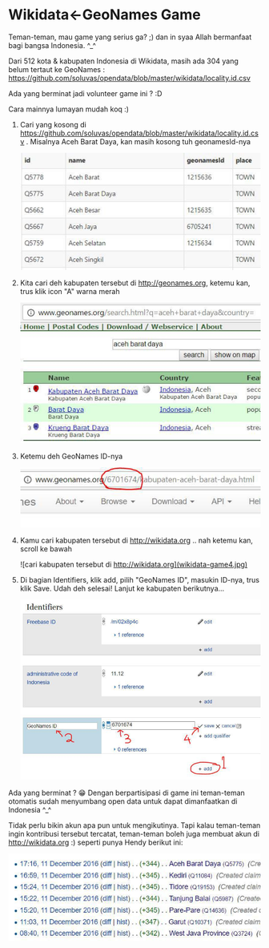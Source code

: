 # Wikidata<-GeoNames Game

Teman-teman, mau game yang serius ga? ;) dan in syaa Allah bermanfaat bagi bangsa Indonesia. ^_^

Dari 512 kota & kabupaten Indonesia di Wikidata, masih ada 304 yang belum tertaut ke GeoNames : https://github.com/soluvas/opendata/blob/master/wikidata/locality.id.csv

Ada yang berminat jadi volunteer game ini ? :D

Cara mainnya lumayan mudah koq :)

1. Cari yang kosong di https://github.com/soluvas/opendata/blob/master/wikidata/locality.id.csv . Misalnya Aceh Barat Daya, kan masih kosong tuh geonamesId-nya

    ![Misalnya Aceh Barat Daya, kan masih kosong tuh geonamesId-nya](wikidata-game1.jpg)

2. Kita cari deh kabupaten tersebut di http://geonames.org, ketemu kan, trus klik icon "A" warna merah

    ![cari deh kabupaten tersebut di geonames.org](wikidata-game2.jpg)

3. Ketemu deh GeoNames ID-nya

    ![Ketemu deh GeoNames ID-nya](wikidata-game3.jpg)

4. Kamu cari kabupaten tersebut di http://wikidata.org .. nah ketemu kan, scroll ke bawah

    ![cari kabupaten tersebut di http://wikidata.org](wikidata-game4.jpg)

5. Di bagian Identifiers, klik add, pilih "GeoNames ID", masukin ID-nya, trus klik Save. Udah deh selesai! Lanjut ke kabupaten berikutnya...

    ![Di bagian Identifiers, klik add](wikidata-game5.jpg)

Ada yang berminat ? 😁 Dengan berpartisipasi di game ini teman-teman otomatis sudah menyumbang open data untuk dapat dimanfaatkan di Indonesia ^_^

Tidak perlu bikin akun apa pun untuk mengikutinya. Tapi kalau teman-teman ingin kontribusi tersebut tercatat, teman-teman boleh juga membuat akun di http://wikidata.org :) seperti punya Hendy berikut ini:

![Kontribusi](wikidata-game6.jpg)
